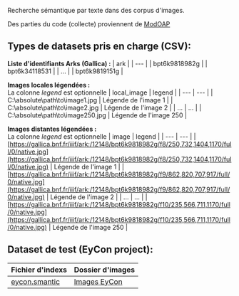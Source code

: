 Recherche sémantique par texte dans des corpus d'images.

Des parties du code (collecte) proviennent de [ModOAP](https://github.com/MODOAP/Telechargement-documents-Gallica)

## Types de datasets pris en charge (CSV):

**Liste d'identifiants Arks (Gallica) :**
| ark |
| --- |
| bpt6k9818982g |
| bpt6k34118531 |
| ... | 
| bpt6k9819151g |

**Images locales légendées :**\
La colonne *legend* est optionnelle
| local_image | legend |
| --- | --- | 
| C:\absolute\path\to\image1.jpg | Légende de l'image 1 |
| C:\absolute\path\to\image2.jpg | Légende de l'image 2 |
| ... | ... |
| C:\absolute\path\to\image250.jpg | Légende de l'image 250 |

**Images distantes légendées :**\
La colonne *legend* est optionnelle
| image | legend |
| --- | --- | 
| [https://gallica.bnf.fr/iiif/ark:/12148/bpt6k9818982g/f8/250,732,1404,1170/full/0/native.jpg](https://gallica.bnf.fr/iiif/ark:/12148/bpt6k9818982g/f8/250,732,1404,1170/full/0/native.jpg) | Légende de l'image 1 |
| [https://gallica.bnf.fr/iiif/ark:/12148/bpt6k9818982g/f9/862,820,707,917/full/0/native.jpg](https://gallica.bnf.fr/iiif/ark:/12148/bpt6k9818982g/f9/862,820,707,917/full/0/native.jpg) | Légende de l'image 2 |
| ... | ... |
| [https://gallica.bnf.fr/iiif/ark:/12148/bpt6k9818982g/f10/235,566,711,1170/full/0/native.jpg](https://gallica.bnf.fr/iiif/ark:/12148/bpt6k9818982g/f10/235,566,711,1170/full/0/native.jpg) | Légende de l'image 250 |

## Dataset de test (EyCon project):
| Fichier d'indexs | Dossier d'images |
| --- | --- |
| [eycon.smantic](https://drive.google.com/file/d/1KvUDA5HsD4cWNz5fpZsMjrMpadfcOlsZ/view?usp=sharing)  | [Images EyCon](https://drive.google.com/drive/folders/1atmTvp8_G_uhUzXxVcTjsty_TPi2XPmc?usp=sharing) |
